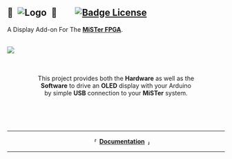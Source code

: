 ## 👾 ![Logo] 👾  [![Badge License]][License]

A Display Add-on For The **[MiSTer FPGA]**.

<br>

<img src = Pictures/tty2oled_video.gif align = left>

<br>
<br>
<br>

<div align = right>
  <div align = center>
  
This project provides both the **Hardware** as well as the <br>
**Software** to drive an **OLED** display with your Arduino <br>
by simple **USB** connection to your **MiSTer** system.
  
  </div>
</div>

<br>
<br>
<br>

---

<div align = center>

  **⸢ [Documentation] ⸥**
  
</div>

---

<!----------------------------------------------------------------------------->

[Badge License]: https://img.shields.io/badge/License-GPLv3-blue.svg

[Showcase]: https://github.com/venice1200/MiSTer_tty2oled/blob/main/Pictures/tty2oled_video.gif?raw=true
[Logo]: https://github.com/venice1200/MiSTer_tty2oled/blob/main/Pictures/tty2oled_logo_120x46_blue_black.png?raw=true

[MiSTer FPGA]: https://github.com/MiSTer-devel

[Documentation]: https://github.com/venice1200/MiSTer_tty2oled/wiki
[License]: LICENSE
